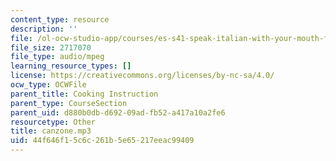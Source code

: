 ```yaml
---
content_type: resource
description: ''
file: /ol-ocw-studio-app/courses/es-s41-speak-italian-with-your-mouth-full-spring-2012/44f646f15c6c261b5e65217eeac99409_canzone.mp3
file_size: 2717070
file_type: audio/mpeg
learning_resource_types: []
license: https://creativecommons.org/licenses/by-nc-sa/4.0/
ocw_type: OCWFile
parent_title: Cooking Instruction
parent_type: CourseSection
parent_uid: d880b0db-d692-09ad-fb52-a417a10a2fe6
resourcetype: Other
title: canzone.mp3
uid: 44f646f1-5c6c-261b-5e65-217eeac99409
---
```

